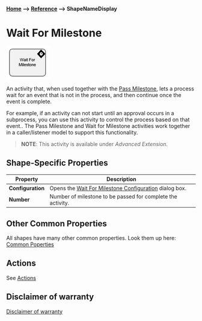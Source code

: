 **[Home](/) --> [Reference](../ref) --> ShapeNameDisplay**

# Wait For Milestone

![Wait For Milestone](media/WaitForMilestone.png)

An activity that, when used together with the [Pass Milestone](PassMilestone.md), lets a process wait for an event that is not in the process, and then continue once the event is complete.

For example, if an activity can not start until an approval occurs in a subprocess, you can use this activity to control the process based on that event.. The Pass Milestone and Wait for Milestone activities work together in a caller/listener model to support this functionality.

> __NOTE__: This activity is available under  *Advanced Extension*.

## Shape-Specific Properties

| Property | Description |
| -------- | ----------- |
| __Configuration__ | Opens the  [Wait For Milestone Configuration](common/WaitForMilestoneConfiguration.md) dialog box. |
| __Number__ | Number of milestone to be passed for complete the activity. |

## Other Common Properties
All shapes have many other common properties. Look them up here: [Common Poperties](common/README.md)

## Actions
See [Actions](common/Actions.md)

## Disclaimer of warranty

[Disclaimer of warranty](../guides/common/DisclaimerOfWarranty.md)
